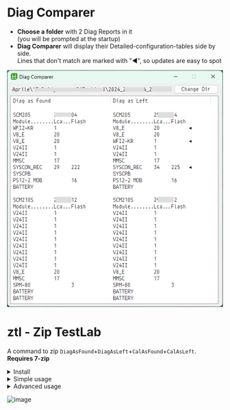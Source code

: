 # Diag Comparer
- **Choose a folder** with 2 Diag Reports in it</br> (you will be prompted at the startup)
- **Diag Comparer** will display their Detailed-configuration-tables side by side.</br> Lines that don't match are marked with "◄", so updates are easy to spot

![image](https://github.com/DavidBevi/sisw/blob/main/CalibTxtCompare_Screenshot1.png?raw=true)

# ztl - Zip TestLab
A command to zip `DiagAsFound`+`DiagAsLeft`+`CalAsFound`+`CalAsLeft`.  **Requires 7-zip**

<details>
<summary>Install</summary>
  
 - put `ztl.bat` into a folder [listed into user-path or system-path](https://www.thewindowsclub.com/system-user-environment-variables-windows) (like C:\Windows\System32)
</details>

<details>
<summary>Simple usage</summary>
  
- use File Explorer to navigate to the folder containing the calibration files
- type `ztl` in the address bar to make the .7z file
</details>

<details>
<summary>Advanced usage</summary>
  
- Use a terminal to navigate to the target folder, and use `ztl` to see the process
</details>

![image](https://github.com/user-attachments/assets/c1da01e7-acac-4c09-9619-48c1c8ecb31c)
